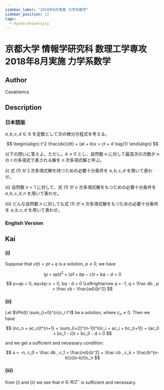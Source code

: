```yaml
---
sidebar_label: "2018年8月実施 力学系数学"
sidebar_position: 22
tags:
  - Kyoto-University
---
```

# 京都大学 情報学研究科 数理工学専攻 2018年8月実施 力学系数学

## **Author**
Casablanca

## **Description**
### 日本語版
$a, b, c, d \in \mathbb{R}$ を定数として次の微分方程式を考える。

$$
\begin{align}
t^2 \frac{dx}{dt} + (at + b)x = ct + d  \tag{1}
\end{align}
$$

以下の問いに答えよ。ただし、$b \neq 0$ とし、自然数 $n$ に対して最高次の次数が $n$ の $t$ の多項式で表される解を $n$ 次多項式解と呼ぶ。

(i) 式 (1) が１次多項式解を持つための必要十分条件を $a, b, c, d$ を用いて表わせ。

(ii) 自然数 $n > 1$ に対して、式 (1) が $n$ 次多項式解をもつための必要十分条件を $a, b, c, d, n$ を用いて表わせ。

(iii) どんな自然数 $n$ に対しても式 (1) が $n$ 次多項式解をもつための必要十分条件を $a, b, c, d$ を用いて表わせ。

### English Version


## **Kai**
### (i)
Suppose that $x(t) = pt + q$ is a solution, $p \neq 0$, we have

$$
(p+ap)t^2 + (a1+bp - c)t + bq - d = 0
$$

$$
p+ap = 0, aq+bp-c = 0, bq - d = 0 \Leftrightarrow a = -1, q = \frac db , p = \frac cb - \frac{ad}{b^2}
$$

### (ii)
Let $\Phi(t) \sum_{i=0}^{n}c_i t^i$ be a solution, where $c_n \neq 0$. Then we have

$$
(nc_n + ac_n)t^{n+1} + \sum_{i=2}^{n-1}t^i(ic_i + ac_i + bc_{i+1}) + (ac_0 + bc_1 - c)t + bc_0 - d = 0
$$

and we get a sufficient and necessary condition:

$$
a = -n, c_0 = \frac db , c_1 = \frac{nd}{b^2} + \frac cb , c_k = \frac{b^{n-k}}{(n-k)!}c_n
$$

### (iii)
from (i) and (ii) we see that $a \in R/Z^-$ is sufficient and necessary.
